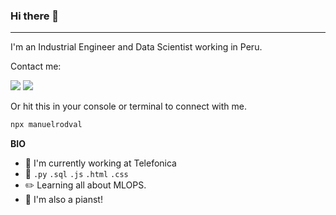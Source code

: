 ### Hi there 👋
---

I'm an Industrial Engineer and Data Scientist working in Peru.

Contact me:

<a href='https://twitter.com/Manuel3v9'><img src="https://img.icons8.com/color/48/000000/twitter-circled--v1.png"/></a> <a href='https://www.linkedin.com/in/manuelrodval/'><img src="https://img.icons8.com/fluency/48/000000/linkedin.png"/></a>


Or hit this in your console or terminal to connect with me.
 
```bash
npx manuelrodval
```

**BIO**

- 📠 I'm currently working at Telefonica
- 🔧 `.py` `.sql` `.js` `.html` `.css` 
- ✏️ Learning all about MLOPS.
- 🎹 I'm also a pianst!
 
